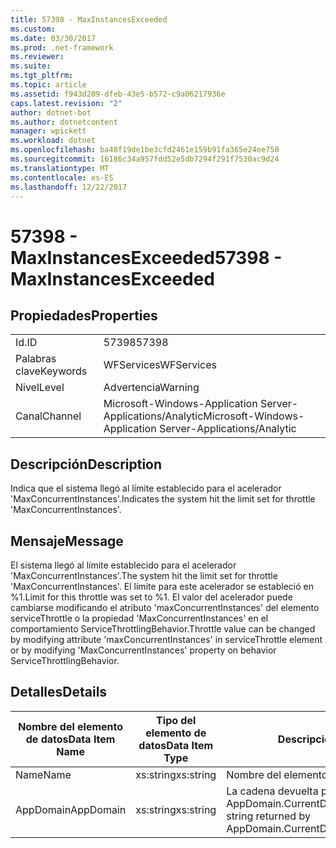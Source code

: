 ```yaml
---
title: 57398 - MaxInstancesExceeded
ms.custom: 
ms.date: 03/30/2017
ms.prod: .net-framework
ms.reviewer: 
ms.suite: 
ms.tgt_pltfrm: 
ms.topic: article
ms.assetid: f943d209-dfeb-43e5-b572-c9a06217936e
caps.latest.revision: "2"
author: dotnet-bot
ms.author: dotnetcontent
manager: wpickett
ms.workload: dotnet
ms.openlocfilehash: ba48f19de1be3cfd2461e159b91fa365e24ee750
ms.sourcegitcommit: 16186c34a957fdd52e5db7294f291f7530ac9d24
ms.translationtype: MT
ms.contentlocale: es-ES
ms.lasthandoff: 12/22/2017
---
```

# <a name="57398---maxinstancesexceeded"></a><span data-ttu-id="42c52-102">57398 - MaxInstancesExceeded</span><span class="sxs-lookup"><span data-stu-id="42c52-102">57398 - MaxInstancesExceeded</span></span>
## <a name="properties"></a><span data-ttu-id="42c52-103">Propiedades</span><span class="sxs-lookup"><span data-stu-id="42c52-103">Properties</span></span>  
  
|||  
|-|-|  
|<span data-ttu-id="42c52-104">Id.</span><span class="sxs-lookup"><span data-stu-id="42c52-104">ID</span></span>|<span data-ttu-id="42c52-105">57398</span><span class="sxs-lookup"><span data-stu-id="42c52-105">57398</span></span>|  
|<span data-ttu-id="42c52-106">Palabras clave</span><span class="sxs-lookup"><span data-stu-id="42c52-106">Keywords</span></span>|<span data-ttu-id="42c52-107">WFServices</span><span class="sxs-lookup"><span data-stu-id="42c52-107">WFServices</span></span>|  
|<span data-ttu-id="42c52-108">Nivel</span><span class="sxs-lookup"><span data-stu-id="42c52-108">Level</span></span>|<span data-ttu-id="42c52-109">Advertencia</span><span class="sxs-lookup"><span data-stu-id="42c52-109">Warning</span></span>|  
|<span data-ttu-id="42c52-110">Canal</span><span class="sxs-lookup"><span data-stu-id="42c52-110">Channel</span></span>|<span data-ttu-id="42c52-111">Microsoft-Windows-Application Server-Applications/Analytic</span><span class="sxs-lookup"><span data-stu-id="42c52-111">Microsoft-Windows-Application Server-Applications/Analytic</span></span>|  
  
## <a name="description"></a><span data-ttu-id="42c52-112">Descripción</span><span class="sxs-lookup"><span data-stu-id="42c52-112">Description</span></span>  
 <span data-ttu-id="42c52-113">Indica que el sistema llegó al límite establecido para el acelerador 'MaxConcurrentInstances'.</span><span class="sxs-lookup"><span data-stu-id="42c52-113">Indicates the system hit the limit set for throttle 'MaxConcurrentInstances'.</span></span>  
  
## <a name="message"></a><span data-ttu-id="42c52-114">Mensaje</span><span class="sxs-lookup"><span data-stu-id="42c52-114">Message</span></span>  
 <span data-ttu-id="42c52-115">El sistema llegó al límite establecido para el acelerador 'MaxConcurrentInstances'.</span><span class="sxs-lookup"><span data-stu-id="42c52-115">The system hit the limit set for throttle 'MaxConcurrentInstances'.</span></span> <span data-ttu-id="42c52-116">El límite para este acelerador se estableció en %1.</span><span class="sxs-lookup"><span data-stu-id="42c52-116">Limit for this throttle was set to %1.</span></span> <span data-ttu-id="42c52-117">El valor del acelerador puede cambiarse modificando el atributo 'maxConcurrentInstances' del elemento serviceThrottle o la propiedad 'MaxConcurrentInstances' en el comportamiento ServiceThrottlingBehavior.</span><span class="sxs-lookup"><span data-stu-id="42c52-117">Throttle value can be changed by modifying attribute 'maxConcurrentInstances' in serviceThrottle element or by modifying 'MaxConcurrentInstances' property on behavior ServiceThrottlingBehavior.</span></span>  
  
## <a name="details"></a><span data-ttu-id="42c52-118">Detalles</span><span class="sxs-lookup"><span data-stu-id="42c52-118">Details</span></span>  
  
|<span data-ttu-id="42c52-119">Nombre del elemento de datos</span><span class="sxs-lookup"><span data-stu-id="42c52-119">Data Item Name</span></span>|<span data-ttu-id="42c52-120">Tipo del elemento de datos</span><span class="sxs-lookup"><span data-stu-id="42c52-120">Data Item Type</span></span>|<span data-ttu-id="42c52-121">Descripción</span><span class="sxs-lookup"><span data-stu-id="42c52-121">Description</span></span>|  
|--------------------|--------------------|-----------------|  
|<span data-ttu-id="42c52-122">Name</span><span class="sxs-lookup"><span data-stu-id="42c52-122">Name</span></span>|<span data-ttu-id="42c52-123">xs:string</span><span class="sxs-lookup"><span data-stu-id="42c52-123">xs:string</span></span>|<span data-ttu-id="42c52-124">Nombre del elemento.</span><span class="sxs-lookup"><span data-stu-id="42c52-124">The name of the item.</span></span>|  
|<span data-ttu-id="42c52-125">AppDomain</span><span class="sxs-lookup"><span data-stu-id="42c52-125">AppDomain</span></span>|<span data-ttu-id="42c52-126">xs:string</span><span class="sxs-lookup"><span data-stu-id="42c52-126">xs:string</span></span>|<span data-ttu-id="42c52-127">La cadena devuelta por AppDomain.CurrentDomain.FriendlyName.</span><span class="sxs-lookup"><span data-stu-id="42c52-127">The string returned by AppDomain.CurrentDomain.FriendlyName.</span></span>|
